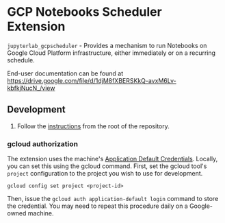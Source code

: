 # GCP Notebooks Scheduler Extension

`jupyterlab_gcpscheduler` - Provides a mechanism to run Notebooks on Google
Cloud Platform infrastructure, either immediately or on a recurring schedule.

End-user documentation can be found at https://drive.google.com/file/d/1djM8fXBERSKkQ-avxM6Lv-kbfkjNucN_/view

## Development

1. Follow the [instructions](../#Development) from the root of the repository.

### gcloud authorization

The extension uses the machine's
[Application Default Credentials](https://cloud.google.com/docs/authentication/production).
Locally, you can set this using the gcloud command. First, set the gcloud tool's
`project` configuration to the project you wish to use for development.

`gcloud config set project <project-id>`

Then, issue the `gcloud auth application-default login` command to store the
credential. You may need to repeat this procedure daily on a Google-owned
machine.
